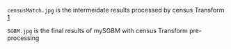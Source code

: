 `censusMatch.jpg` is the intermeidate results processed by census Transform [1](https://en.wikipedia.org/wiki/Census_transform)

`SGBM.jpg` is the final results of mySGBM with census Transform pre-processing
